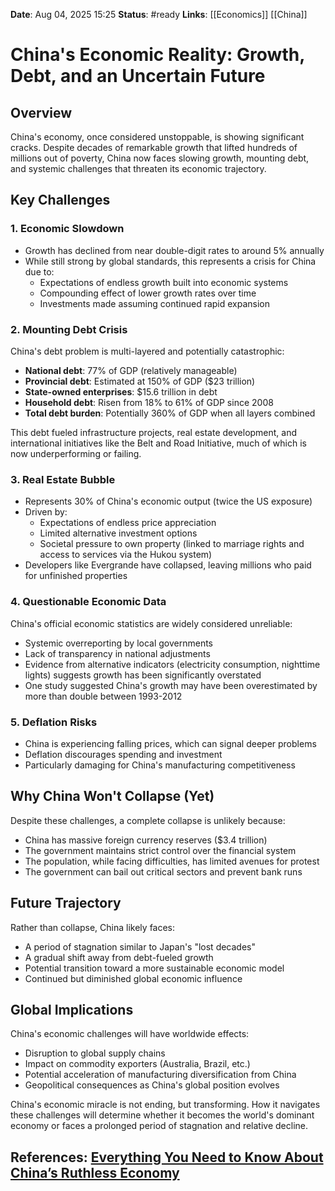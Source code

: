 **Date**: Aug 04, 2025 15:25
**Status**: #ready 
**Links**: [[Economics]] [[China]]

# China's Economic Reality: Growth, Debt, and an Uncertain Future

## Overview
China's economy, once considered unstoppable, is showing significant cracks. Despite decades of remarkable growth that lifted hundreds of millions out of poverty, China now faces slowing growth, mounting debt, and systemic challenges that threaten its economic trajectory.

## Key Challenges

### 1. Economic Slowdown
- Growth has declined from near double-digit rates to around 5% annually
- While still strong by global standards, this represents a crisis for China due to:
  - Expectations of endless growth built into economic systems
  - Compounding effect of lower growth rates over time
  - Investments made assuming continued rapid expansion

### 2. Mounting Debt Crisis
China's debt problem is multi-layered and potentially catastrophic:
- **National debt**: 77% of GDP (relatively manageable)
- **Provincial debt**: Estimated at 150% of GDP ($23 trillion)
- **State-owned enterprises**: $15.6 trillion in debt
- **Household debt**: Risen from 18% to 61% of GDP since 2008
- **Total debt burden**: Potentially 360% of GDP when all layers combined

This debt fueled infrastructure projects, real estate development, and international initiatives like the Belt and Road Initiative, much of which is now underperforming or failing.

### 3. Real Estate Bubble
- Represents 30% of China's economic output (twice the US exposure)
- Driven by:
  - Expectations of endless price appreciation
  - Limited alternative investment options
  - Societal pressure to own property (linked to marriage rights and access to services via the Hukou system)
- Developers like Evergrande have collapsed, leaving millions who paid for unfinished properties

### 4. Questionable Economic Data
China's official economic statistics are widely considered unreliable:
- Systemic overreporting by local governments
- Lack of transparency in national adjustments
- Evidence from alternative indicators (electricity consumption, nighttime lights) suggests growth has been significantly overstated
- One study suggested China's growth may have been overestimated by more than double between 1993-2012

### 5. Deflation Risks
- China is experiencing falling prices, which can signal deeper problems
- Deflation discourages spending and investment
- Particularly damaging for China's manufacturing competitiveness

## Why China Won't Collapse (Yet)
Despite these challenges, a complete collapse is unlikely because:
- China has massive foreign currency reserves ($3.4 trillion)
- The government maintains strict control over the financial system
- The population, while facing difficulties, has limited avenues for protest
- The government can bail out critical sectors and prevent bank runs

## Future Trajectory
Rather than collapse, China likely faces:
- A period of stagnation similar to Japan's "lost decades"
- A gradual shift away from debt-fueled growth
- Potential transition toward a more sustainable economic model
- Continued but diminished global economic influence

## Global Implications
China's economic challenges will have worldwide effects:
- Disruption to global supply chains
- Impact on commodity exporters (Australia, Brazil, etc.)
- Potential acceleration of manufacturing diversification from China
- Geopolitical consequences as China's global position evolves

China's economic miracle is not ending, but transforming. How it navigates these challenges will determine whether it becomes the world's dominant economy or faces a prolonged period of stagnation and relative decline.

## References: [Everything You Need to Know About China’s Ruthless Economy](https://youtu.be/GK4cVoqVQsk?si=tA9k4rBT4zuU8XCE)